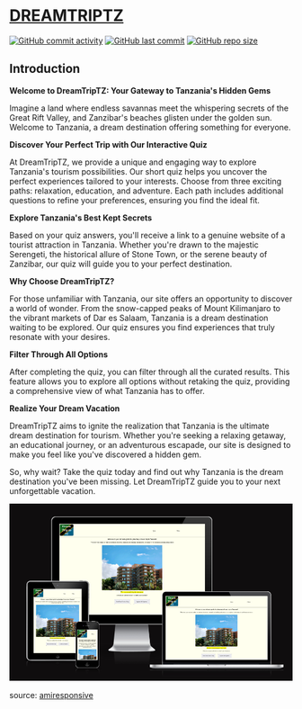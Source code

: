 # [DREAMTRIPTZ](https://d0bledore.github.io/DreamTripTZ)

[![GitHub commit activity](https://img.shields.io/github/commit-activity/t/D0bledore/DreamTripTZ)](https://github.com/D0bledore/DreamTripTZ/commits/main)
[![GitHub last commit](https://img.shields.io/github/last-commit/D0bledore/DreamTripTZ)](https://github.com/D0bledore/DreamTripTZ/commits/main)
[![GitHub repo size](https://img.shields.io/github/repo-size/D0bledore/DreamTripTZ)](https://github.com/D0bledore/DreamTripTZ)

## Introduction

**Welcome to DreamTripTZ: Your Gateway to Tanzania's Hidden Gems**

Imagine a land where endless savannas meet the whispering secrets of the Great Rift Valley, and Zanzibar's beaches glisten under the golden sun. Welcome to Tanzania, a dream destination offering something for everyone.

**Discover Your Perfect Trip with Our Interactive Quiz**

At DreamTripTZ, we provide a unique and engaging way to explore Tanzania's tourism possibilities. Our short quiz helps you uncover the perfect experiences tailored to your interests. Choose from three exciting paths: relaxation, education, and adventure. Each path includes additional questions to refine your preferences, ensuring you find the ideal fit.

**Explore Tanzania's Best Kept Secrets**

Based on your quiz answers, you'll receive a link to a genuine website of a tourist attraction in Tanzania. Whether you're drawn to the majestic Serengeti, the historical allure of Stone Town, or the serene beauty of Zanzibar, our quiz will guide you to your perfect destination.

**Why Choose DreamTripTZ?**

For those unfamiliar with Tanzania, our site offers an opportunity to discover a world of wonder. From the snow-capped peaks of Mount Kilimanjaro to the vibrant markets of Dar es Salaam, Tanzania is a dream destination waiting to be explored. Our quiz ensures you find experiences that truly resonate with your desires.

**Filter Through All Options**

After completing the quiz, you can filter through all the curated results. This feature allows you to explore all options without retaking the quiz, providing a comprehensive view of what Tanzania has to offer.

**Realize Your Dream Vacation**

DreamTripTZ aims to ignite the realization that Tanzania is the ultimate dream destination for tourism. Whether you're seeking a relaxing getaway, an educational journey, or an adventurous escapade, our site is designed to make you feel like you've discovered a hidden gem.

So, why wait? Take the quiz today and find out why Tanzania is the dream destination you've been missing. Let DreamTripTZ guide you to your next unforgettable vacation.

![screenshot](documentation/mockup.png)

source: [amiresponsive](https://ui.dev/amiresponsive?url=https://d0bledore.github.io/DreamTripTZ)

